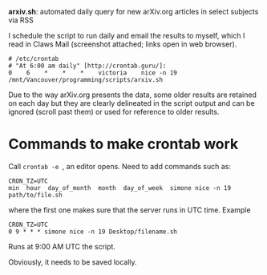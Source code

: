 **arxiv.sh**:  automated daily query for new arXiv.org articles in select subjects via RSS

I schedule the script to run daily and email the results to myself, which I read in Claws Mail (screenshot attached; links open in web browser).

```
# /etc/crontab
# "At 6:00 am daily" [http://crontab.guru/]:
0    6    *    *    *    victoria    nice -n 19    /mnt/Vancouver/programming/scripts/arxiv.sh
```

Due to the way arXiv.org presents the data, some older results are retained on each day but they are clearly delineated in the script output and can be ignored (scroll past them) or used for reference to older results.

Commands to make crontab work
=====
Call ```crontab -e ```, an editor opens. Need to add commands such as:
```
CRON_TZ=UTC
min  hour  day_of_month  month  day_of_week  simone nice -n 19 path/to/file.sh
```
where the first one makes sure that the server runs in UTC time. 
Example
```
CRON_TZ=UTC
0 9 * * * simone nice -n 19 Desktop/filename.sh
```
Runs at 9:00 AM UTC the script. 

Obviously, it needs to be saved locally. 
